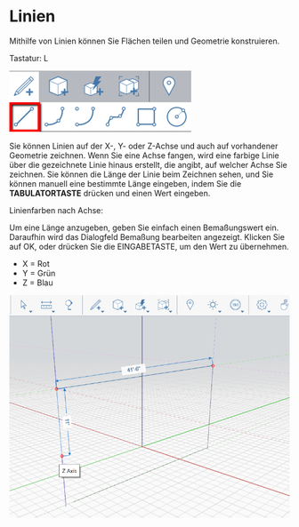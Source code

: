 # Linien

Mithilfe von Linien können Sie Flächen teilen und Geometrie konstruieren.

Tastatur: L

![](../.gitbook/assets/line_toolbar.png)

Sie können Linien auf der X-, Y- oder Z-Achse und auch auf vorhandener Geometrie zeichnen. Wenn Sie eine Achse fangen, wird eine farbige Linie über die gezeichnete Linie hinaus erstellt, die angibt, auf welcher Achse Sie zeichnen. Sie können die Länge der Linie beim Zeichnen sehen, und Sie können manuell eine bestimmte Länge eingeben, indem Sie die **TABULATORTASTE** drücken und einen Wert eingeben.

Linienfarben nach Achse:

Um eine Länge anzugeben, geben Sie einfach einen Bemaßungswert ein. Daraufhin wird das Dialogfeld Bemaßung bearbeiten angezeigt. Klicken Sie auf OK, oder drücken Sie die EINGABETASTE, um den Wert zu übernehmen.

* X = Rot
* Y = Grün
* Z = Blau

![](../.gitbook/assets/lines.png)

